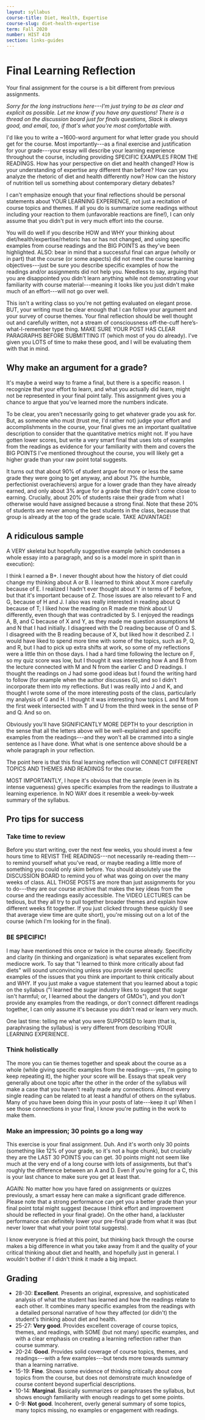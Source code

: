 ```yaml
---
layout: syllabus
course-title: Diet, Health, Expertise
course-slug: diet-health-expertise
term: Fall 2020
number: HIST 410
section: links-guides
---
```


# Final Learning Reflection
Your final assignment for the course is a bit different from previous assignments.

_Sorry for the long instructions here---I'm just trying to be as clear and explicit as possible. Let me know if you have any questions! There is a thread on the discussion board just for finals questions, Slack is always good, and email, too, if that's what you're most comfortable with._

I'd like you to write a ~1600-word argument for what letter grade you should get for the course. Most importantly---as a final exercise and justification for your grade---your essay will describe your learning experience throughout the course, including providing SPECIFIC EXAMPLES FROM THE READINGS. How has your perspective on diet and health changed? How is your understanding of expertise any different than before? How can you analyze the rhetoric of diet and health differently now? How can the history of nutrition tell us something about contemporary dietary debates?

I can't emphasize enough that your final reflections should be personal statements about YOUR LEARNING EXPERIENCE, not just a recitation of course topics and themes. If all you do is summarize some readings without including your reaction to them (unfavorable reactions are fine!), I can only assume that you didn't put in very much effort into the course.

You will do well if you describe HOW and WHY your thinking about diet/health/expertise/rhetoric has or has not changed, and using specific examples from course readings and the BIG POINTS as they've been highlighted. ALSO: bear in mind that a successful final can argue (wholly or in part) that the course (or some aspects) did not meet the course learning objectives---just be sure you describe specific examples of how the readings and/or assignments did not help you. Needless to say, arguing that you are disappointed you didn't learn anything while not demonstrating your familiarity with course material---meaning it looks like you just didn't make much of an effort---will not go over well.

This isn't a writing class so you're not getting evaluated on elegant prose. BUT, your writing must be clear enough that I can follow your argument and your survey of course themes. Your final reflection should be well thought out and carefully written, not a stream of consciousness off-the-cuff here’s-what-I-remember type thing. MAKE SURE YOUR POST HAS CLEAR PARAGRAPHS BEFORE SUBMITTING IT (which most of you do already). I've given you LOTS of time to make these good, and I will be evaluating them with that in mind.



## Why make an argument for a grade?
It's maybe a weird way to frame a final, but there is a specific reason. I recognize that your effort to learn, and what you actually did learn, might not be represented in your final point tally. This assignment gives you a chance to argue that you've learned more the numbers indicate.

To be clear, you aren't necessarily going to get whatever grade you ask for. But, as someone who must (trust me, I'd rather not) judge your effort and accomplishments in the course, your final gives me an important qualitative description to consider that the quantitative metrics might not. If you have gotten lower scores, but write a very smart final that uses lots of examples from the readings as evidence for your familiarity with them and covers the BIG POINTS I've mentioned throughout the course, you will likely get a higher grade than your raw point total suggests.

It turns out that about 90% of student argue for more or less the same grade they were going to get anyway, and about 7% (the humble, perfectionist overachievers) argue for a lower grade than they have already earned, and only about 3% argue for a grade that they didn't come close to earning. Crucially, about 20% of students raise their grade from what I otherwise would have assigned because a strong final. Note that these 20% of students are never among the best students in the class, because that group is already at the top of the grade scale. TAKE ADVANTAGE!


## A ridiculous sample
A VERY skeletal but hopefully suggestive example (which condenses a whole essay into a paragraph, and so is a model more in spirit than in execution):

I think I earned a B+. I never thought about how the history of diet could change my thinking about A or B. I learned to think about X more carefully because of E. I realized I hadn't ever thought about Y in terms of F before, but that it's important because of Z. Those issues are also relevant to F and G, because of H and J. I also was really interested in reading about Q because of T; I liked how the reading on R made me think about U differently, even though that was contradicted by S. I enjoyed the readings A, B, and C because of X and Y, as they made me question assumptions M and N that I had initially. I disagreed with the D reading because of O and S. I disagreed with the B reading because of X, but liked how it described Z. I would have liked to spend more time with some of the topics, such as P, Q, and R, but I had to pick up extra shifts at work, so some of my reflections were a little thin on those days. I had a hard time following the lecture on F, so my quiz score was low, but I thought it was interesting how A and B from the lecture connected with M and N from the earlier C and D readings. I thought the readings on J had some good ideas but I found the writing hard to follow (for example when the author discusses G), and so I didn't incorporate them into my reflections. But I was really into J and K, and thought I wrote some of the more interesting posts of the class, particularly my analysis of G and H. I thought it was interesting how topics L and M from the first week intersected with T and U from the third week in the sense of P and Q. And so on.

Obviously you'll have SIGNIFICANTLY MORE DEPTH to your description in the sense that all the letters above will be well-explained and specific examples from the readings---and they won't all be crammed into a single sentence as I have done. What what is one sentence above should be a whole paragraph in your reflection.

The point here is that this final learning reflection will CONNECT DIFFERENT TOPICS AND THEMES AND READINGS for the course.

MOST IMPORTANTLY, I hope it's obvious that the sample (even in its intense vagueness) gives specific examples from the readings to illustrate a learning experience. In NO WAY does it resemble a week-by-week summary of the syllabus.


## Pro tips for success

### Take time to review
Before you start writing, over the next few weeks, you should invest a few hours time to REVIST THE READINGS---not necessarily re-reading them---to remind yourself what you've read, or maybe reading a little more of something you could only skim before. You should absolutely use the DISCUSSION BOARD to remind you of what was going on over the many weeks of class. ALL THOSE POSTS are more than just assignments for you to do---they are our course archive that makes the key ideas from the course and the readings easily accessible. The VIDEO LECTURES can be tedious, but they all try to pull together broader themes and explain how different weeks fit together. If you just clicked through these quickly (I see that average view time are quite short), you're missing out on a lot of the course (which I'm looking for in the final).


### BE SPECIFIC!
I may have mentioned this once or twice in the course already. Specificity and clarity (in thinking and organization) is what separates excellent from mediocre work. To say that "I learned to think more critically about fad diets" will sound unconvincing unless you provide several specific examples of the issues that you think are important to think critically about and WHY. If you just make a vague statement that you learned about a topic on the syllabus ("I learned the sugar industry likes to suggest that sugar isn't harmful; or, I learned about the dangers of GMOs"), and you don't provide any examples from the readings, or don't connect different readings together, I can only assume it's because you didn't read or learn very much.

One last time: telling me what you were SUPPOSED to learn (that is, paraphrasing the syllabus) is very different from describing YOUR LEARNING EXPERIENCE.


### Think holistically
The more you can tie themes together and speak about the course as a whole (while giving specific examples from the readings---yes, I'm going to keep repeating it), the higher your score will be. Essays that speak very generally about one topic after the other in the order of the syllabus will make a case that you haven't really made any connections. Almost every single reading can be related to at least a handful of others on the syllabus. Many of you have been doing this in your posts of late---keep it up! When I see those connections in your final, I know you're putting in the work to make them.


### Make an impression; 30 points go a long way
This exercise is your final assignment. Duh. And it's worth only 30 points (something like 12% of your grade, so it's not a huge chunk), but crucially they are the LAST 30 POINTS you can get. 30 points might not seem like much at the very end of a long course with lots of assignments, but that's roughly the difference between an A and D. Even if you’re going for a C, this is your last chance to make sure you get at least that.

AGAIN: No matter how you have fared on assignments or quizzes previously, a smart essay here can make a significant grade difference. Please note that a strong performance can get you a better grade than your final point total might suggest (because I think effort and improvement should be reflected in your final grade). On the other hand, a lackluster performance can definitely lower your pre-final grade from what it was (but never lower that what your point total suggests).

I know everyone is fried at this point, but thinking back through the course makes a big difference in what you take away from it and the quality of your critical thinking about diet and health, and hopefully just in general. I wouldn't bother if I didn't think it made a big impact.


## Grading
- 28-30: **Excellent**. Presents an original, expressive, and sophisticated analysis of what the student has learned and how the readings relate to each other. It combines many specific examples from the readings with a detailed personal narrative of how they affected (or didn't) the student's thinking about diet and health.
- 25-27: **Very good**. Provides excellent coverage of course topics, themes, and readings, with SOME (but not many) specific examples, and with a clear emphasis on creating a learning reflection rather than course summary.
- 20-24: **Good**. Provides solid coverage of course topics, themes, and readings---with a few examples---but tends more towards summary than a learning narrative.
- 15-19: **Fine**. Shows some evidence of thinking critically about core topics from the course, but does not demonstrate much knowledge of course content beyond superficial descriptions.
- 10-14: **Marginal**. Basically summarizes or paraphrases the syllabus, but shows enough familiarity with enough readings to get some points.
- 0-9: **Not good**. Incoherent, overly general summary of some topics, many topics missing, no examples or engagement with readings.
